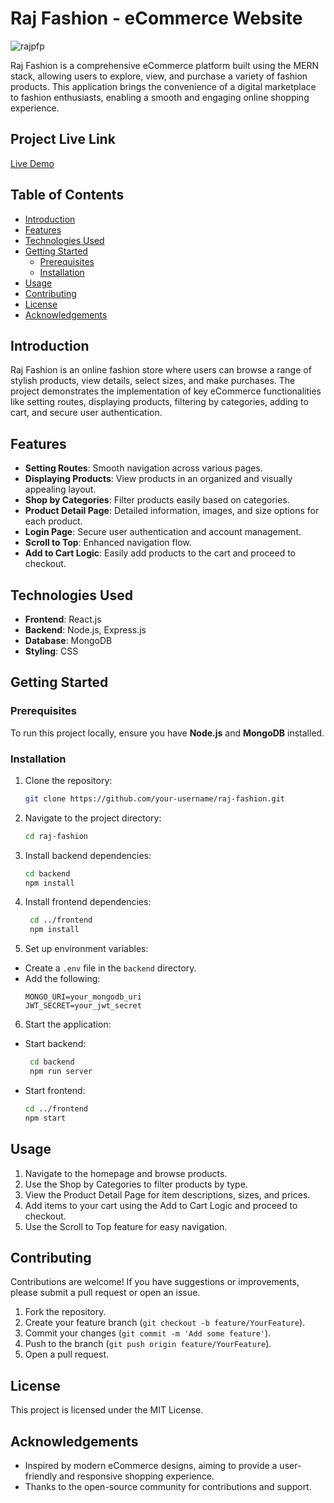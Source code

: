 # Raj Fashion - eCommerce Website
![rajpfp](https://github.com/user-attachments/assets/ff835bc3-4cc2-4678-b593-2e14977aef67)


Raj Fashion is a comprehensive eCommerce platform built using the MERN stack, allowing users to explore, view, and purchase a variety of fashion products. This application brings the convenience of a digital marketplace to fashion enthusiasts, enabling a smooth and engaging online shopping experience.

## Project Live Link
[Live Demo](https://raj-fashion.vercel.app/)

## Table of Contents

- [Introduction](#introduction)
- [Features](#features)
- [Technologies Used](#technologies-used)
- [Getting Started](#getting-started)
  - [Prerequisites](#prerequisites)
  - [Installation](#installation)
- [Usage](#usage)
- [Contributing](#contributing)
- [License](#license)
- [Acknowledgements](#acknowledgements)

## Introduction

Raj Fashion is an online fashion store where users can browse a range of stylish products, view details, select sizes, and make purchases. The project demonstrates the implementation of key eCommerce functionalities like setting routes, displaying products, filtering by categories, adding to cart, and secure user authentication.

## Features

- **Setting Routes**: Smooth navigation across various pages.
- **Displaying Products**: View products in an organized and visually appealing layout.
- **Shop by Categories**: Filter products easily based on categories.
- **Product Detail Page**: Detailed information, images, and size options for each product.
- **Login Page**: Secure user authentication and account management.
- **Scroll to Top**: Enhanced navigation flow.
- **Add to Cart Logic**: Easily add products to the cart and proceed to checkout.

## Technologies Used

- **Frontend**: React.js
- **Backend**: Node.js, Express.js
- **Database**: MongoDB
- **Styling**: CSS

## Getting Started

### Prerequisites

To run this project locally, ensure you have **Node.js** and **MongoDB** installed.

### Installation

1. Clone the repository:
   ```bash
   git clone https://github.com/your-username/raj-fashion.git

2. Navigate to the project directory:
   ```bash
   cd raj-fashion
3. Install backend dependencies:
   ```bash
   cd backend
   npm install
4. Install frontend dependencies:
   ```bash
    cd ../frontend
    npm install
5. Set up environment variables:
  - Create a `.env` file in the `backend` directory.
  - Add the following:
    ```plaintext
    MONGO_URI=your_mongodb_uri
    JWT_SECRET=your_jwt_secret
    
6. Start the application:
  - Start backend:
    ```bash
     cd backend
     npm run server
  - Start frontend:
    ```bash
    cd ../frontend
    npm start

## Usage
1. Navigate to the homepage and browse products.
2. Use the Shop by Categories to filter products by type.
3. View the Product Detail Page for item descriptions, sizes, and prices.
4. Add items to your cart using the Add to Cart Logic and proceed to checkout.
5. Use the Scroll to Top feature for easy navigation.
## Contributing
Contributions are welcome! If you have suggestions or improvements, please submit a pull request or open an issue.

1. Fork the repository.
2. Create your feature branch (`git checkout -b feature/YourFeature`).
3. Commit your changes (`git commit -m 'Add some feature'`).
4. Push to the branch (`git push origin feature/YourFeature`).
5. Open a pull request.
## License
This project is licensed under the MIT License.

## Acknowledgements
- Inspired by modern eCommerce designs, aiming to provide a user-friendly and responsive shopping experience.
- Thanks to the open-source community for contributions and support.
